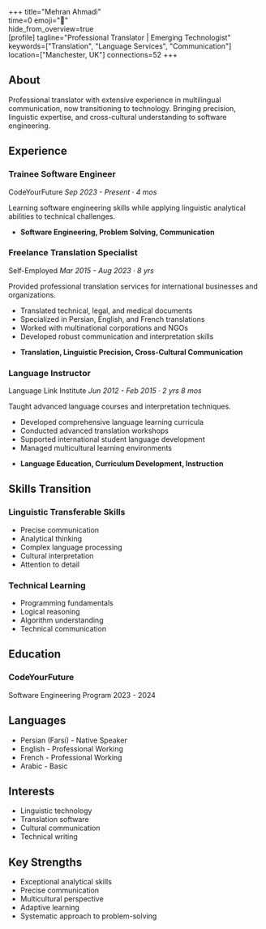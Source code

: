 +++ 
title="Mehran Ahmadi"  
time=0 
emoji="👤"  
hide_from_overview=true  
[profile] 
tagline="Professional Translator | Emerging Technologist" 
keywords=["Translation", "Language Services", "Communication"] 
location=["Manchester, UK"] 
connections=52 
+++

## About

Professional translator with extensive experience in multilingual communication, now transitioning to technology. Bringing precision, linguistic expertise, and cross-cultural understanding to software engineering.

## Experience

### Trainee Software Engineer

CodeYourFuture
_Sep 2023 - Present · 4 mos_

Learning software engineering skills while applying linguistic analytical abilities to technical challenges.

- **Software Engineering, Problem Solving, Communication**

### Freelance Translation Specialist

Self-Employed
_Mar 2015 - Aug 2023 · 8 yrs_

Provided professional translation services for international businesses and organizations.

- Translated technical, legal, and medical documents
- Specialized in Persian, English, and French translations
- Worked with multinational corporations and NGOs
- Developed robust communication and interpretation skills

* **Translation, Linguistic Precision, Cross-Cultural Communication**

### Language Instructor

Language Link Institute
_Jun 2012 - Feb 2015 · 2 yrs 8 mos_

Taught advanced language courses and interpretation techniques.

- Developed comprehensive language learning curricula
- Conducted advanced translation workshops
- Supported international student language development
- Managed multicultural learning environments

* **Language Education, Curriculum Development, Instruction**

## Skills Transition

### Linguistic Transferable Skills

- Precise communication
- Analytical thinking
- Complex language processing
- Cultural interpretation
- Attention to detail

### Technical Learning

- Programming fundamentals
- Logical reasoning
- Algorithm understanding
- Technical communication

## Education

### CodeYourFuture

Software Engineering Program
2023 - 2024

## Languages

- Persian (Farsi) - Native Speaker
- English - Professional Working
- French - Professional Working
- Arabic - Basic

## Interests

- Linguistic technology
- Translation software
- Cultural communication
- Technical writing

## Key Strengths

- Exceptional analytical skills
- Precise communication
- Multicultural perspective
- Adaptive learning
- Systematic approach to problem-solving
